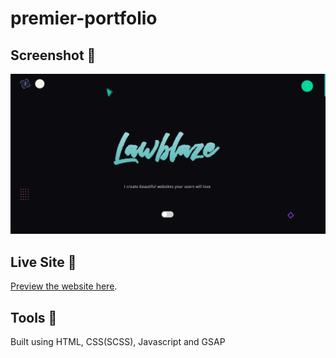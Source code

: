 # premier-portfolio

## Screenshot 📸

![lawblaze](./assets/img/seo-img.png)

## Live Site 🚀

[Preview the website here](https://lawblaze.netlify.app/).

## Tools 🔨

Built using HTML, CSS(SCSS), Javascript and GSAP
